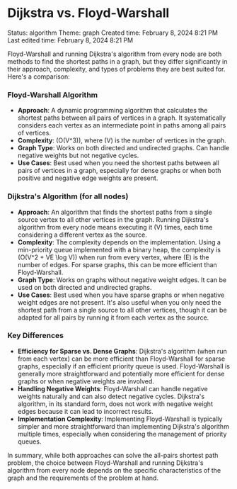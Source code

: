 # Dijkstra vs. Floyd-Warshall

Status: algorithm
Theme: graph
Created time: February 8, 2024 8:21 PM
Last edited time: February 8, 2024 8:21 PM

Floyd-Warshall and running Dijkstra's algorithm from every node are both methods to find the shortest paths in a graph, but they differ significantly in their approach, complexity, and types of problems they are best suited for. Here's a comparison:

### Floyd-Warshall Algorithm

- **Approach**: A dynamic programming algorithm that calculates the shortest paths between all pairs of vertices in a graph. It systematically considers each vertex as an intermediate point in paths among all pairs of vertices.
- **Complexity**: \(O(V^3)\), where \(V\) is the number of vertices in the graph.
- **Graph Type**: Works on both directed and undirected graphs. Can handle negative weights but not negative cycles.
- **Use Cases**: Best used when you need the shortest paths between all pairs of vertices in a graph, especially for dense graphs or when both positive and negative edge weights are present.

### Dijkstra's Algorithm (for all nodes)

- **Approach**: An algorithm that finds the shortest paths from a single source vertex to all other vertices in the graph. Running Dijkstra's algorithm from every node means executing it \(V\) times, each time considering a different vertex as the source.
- **Complexity**: The complexity depends on the implementation. Using a min-priority queue implemented with a binary heap, the complexity is \(O(V^2 + VE \log V)\) when run from every vertex, where \(E\) is the number of edges. For sparse graphs, this can be more efficient than Floyd-Warshall.
- **Graph Type**: Works on graphs without negative weight edges. It can be used on both directed and undirected graphs.
- **Use Cases**: Best used when you have sparse graphs or when negative weight edges are not present. It's also useful when you only need the shortest path from a single source to all other vertices, though it can be adapted for all pairs by running it from each vertex as the source.

### Key Differences

- **Efficiency for Sparse vs. Dense Graphs**: Dijkstra's algorithm (when run from each vertex) can be more efficient than Floyd-Warshall for sparse graphs, especially if an efficient priority queue is used. Floyd-Warshall is generally more straightforward and potentially more efficient for dense graphs or when negative weights are involved.
- **Handling Negative Weights**: Floyd-Warshall can handle negative weights naturally and can also detect negative cycles. Dijkstra's algorithm, in its standard form, does not work with negative weight edges because it can lead to incorrect results.
- **Implementation Complexity**: Implementing Floyd-Warshall is typically simpler and more straightforward than implementing Dijkstra's algorithm multiple times, especially when considering the management of priority queues.

In summary, while both approaches can solve the all-pairs shortest path problem, the choice between Floyd-Warshall and running Dijkstra's algorithm from every node depends on the specific characteristics of the graph and the requirements of the problem at hand.